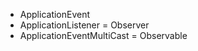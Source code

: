 
- ApplicationEvent
- ApplicationListener           = Observer
- ApplicationEventMultiCast     = Observable